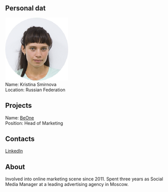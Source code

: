 ## Personal dat 
![kristina smirnova photo](photo/kristina_smirnova.png)  
Name:    Kristina Smirnova   
Location: Russian Federation 
## Projects 
Name: [BeOne](../projects/beone.md)  
Position: Head of Marketing
## Contacts
[LinkedIn](https://www.linkedin.com/in/krissy-smirnova-/)    
## About
Involved into online marketing scene since 2011. Spent three years as Social Media Manager at a leading advertising agency in Moscow.
